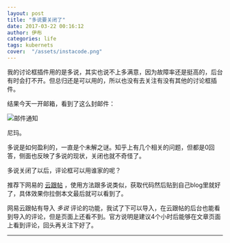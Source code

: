 ```yaml
---
layout: post
title: "多说要关闭了"
date: 2017-03-22 00:16:12
author: 伊布
categories: life
tags: kubernets
cover:  "/assets/instacode.png"
---
```



我的讨论框插件用的是多说，其实也说不上多满意，因为故障率还是挺高的，后台有时会打不开。但总归还是可以用的，所以也没有去关注有没有其他的讨论框插件。

结果今天一开邮箱，看到了这么封邮件：

![邮件通知](http://7xir15.com1.z0.glb.clouddn.com/duoshuo.png)

尼玛。

多说是如何盈利的，一直是个未解之谜。知乎上有几个相关的问题，但都是0回答，侧面也反映了多说的现状，关闭也就不奇怪了。

多说关闭了以后，评论框可以用谁家的呢？

推荐下网易的 [云跟帖](https://gentie.163.com/index.html) ，使用方法跟多说类似，获取代码然后贴到自己blog里就好了，具体效果你拉倒本文最后就可以看到了。

网易云跟帖有导入 *多说* 评论的功能，我试了下可以导入，在云跟帖的后台也能看到导入的评论，但是页面上还看不到。官方说明是建议4个小时后能够在文章页面上看到评论，回头再关注下好了。



---
